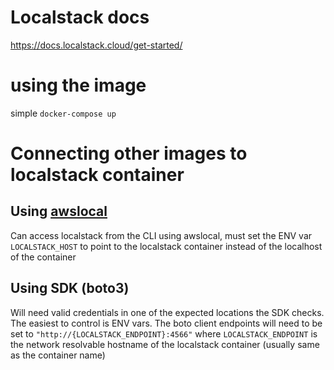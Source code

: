 # Localstack docs
https://docs.localstack.cloud/get-started/

# using the image
simple `docker-compose up`

# Connecting other images to localstack container
## Using [awslocal](https://github.com/localstack/awscli-local)
Can access localstack from the CLI using awslocal, must set the ENV var `LOCALSTACK_HOST` to point to the localstack container instead of the localhost of the container
## Using SDK (boto3)
Will need valid credentials in one of the expected locations the SDK checks.
The easiest to control is ENV vars.
The boto client endpoints will need to be set to `"http://{LOCALSTACK_ENDPOINT}:4566"` where `LOCALSTACK_ENDPOINT` is the network resolvable hostname of the localstack container (usually same as the container name)